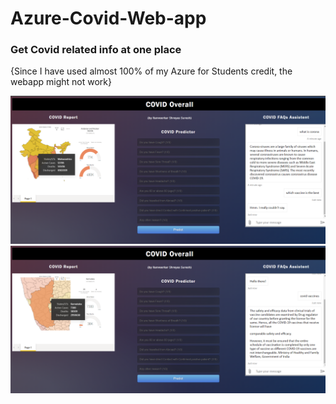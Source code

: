 # Azure-Covid-Web-app
### Get Covid related info at one place

{Since I have used almost 100% of my Azure for Students credit, the webapp might not work}

<img src="webapp.png">
<img src="Screenshot 2022-01-18 203248.png">
